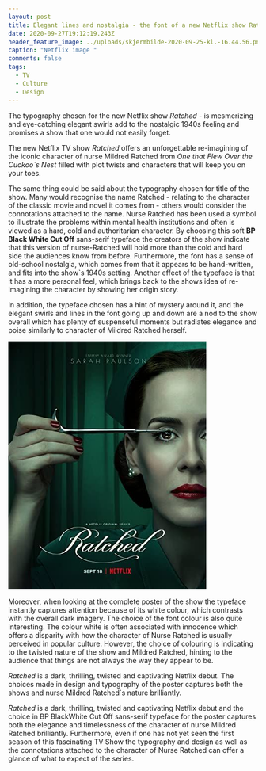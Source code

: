 ```yaml
---
layout: post
title: Elegant lines and nostalgia - the font of a new Netflix show Ratched
date: 2020-09-27T19:12:19.243Z
header_feature_image: ../uploads/skjermbilde-2020-09-25-kl.-16.44.56.png
caption: "Netflix image "
comments: false
tags:
  - TV
  - Culture
  - Design
---
```

The typography chosen for the new Netflix show *Ratched* - is mesmerizing and eye-catching elegant swirls add to the nostalgic 1940s feeling and promises a show that one would not easily forget.

The new Netflix TV show *Ratched* offers an unforgettable re-imagining of the iconic character of nurse Mildred Ratched from *One that Flew Over the Cuckoo`s Nest* filled with plot twists and characters that will keep you on your toes.

The same thing could be said about the typography chosen for title of the show. Many would recognise the name Ratched - relating to the character of the classic movie and novel it comes from - others would consider the connotations attached to the name. Nurse Ratched has been used a symbol to illustrate the problems within mental health institutions and often is viewed as a hard, cold and authoritarian character. By choosing this soft **BP Black White Cut Off** sans-serif typeface the creators of the show indicate that this version of nurse-Ratched will hold more than the cold and hard side the audiences know from before. Furthermore, the font has a sense of old-school nostalgia, which comes from that it appears to be hand-written, and fits into the show`s 1940s setting. Another effect of the typeface is that it has a more personal feel, which brings back to the shows idea of re-imagining the character by showing her origin story.

In addition, the typeface chosen has a hint of mystery around it, and the elegant swirls and lines in the font going up and down are a nod to the show overall which has plenty of suspenseful moments but radiates elegance and poise similarly to character of Mildred Ratched herself.

![Netflix Image ](../uploads/74b3d2d379915a0cd2755be202543a0a.jpg)

Moreover, when looking at the complete poster of the show the typeface instantly captures attention because of its white colour, which contrasts with the overall dark imagery. The choice of the font colour is also quite interesting. The colour white is often associated with innocence which offers a disparity with how the character of Nurse Ratched is usually perceived in popular culture. However, the choice of colouring is indicating to the twisted nature of the show and Mildred Ratched, hinting to the audience that things are not always the way they appear to be.

*Ratched* is a dark, thrilling, twisted and captivating Netflix debut. The choices made in design and typography of the poster captures both the shows and nurse Mildred Ratched`s nature brilliantly.

*Ratched* is a dark, thrilling, twisted and captivating Netflix debut and the choice in BP BlackWhite Cut Off sans-serif typeface for the poster captures both the elegance and timelessness of the character of nurse Mildred Ratched brilliantly. Furthermore, even if one has not yet seen the first season of this fascinating TV Show the typography and design as well as the connotations attached to the character of Nurse Ratched can offer a glance of what to expect of the series.
